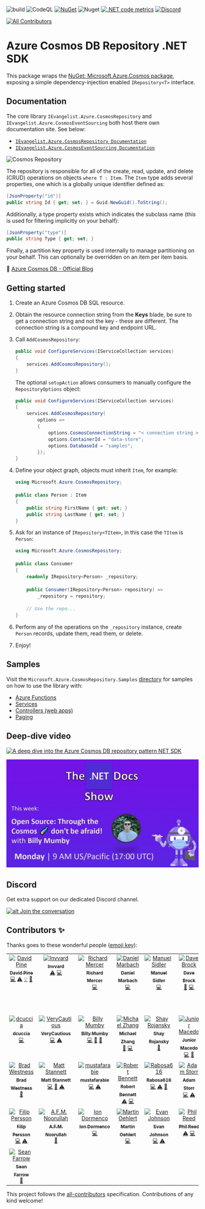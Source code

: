 ![build](https://github.com/IEvangelist/azure-cosmos-dotnet-repository/workflows/build/badge.svg) ![CodeQL](https://github.com/IEvangelist/azure-cosmos-dotnet-repository/workflows/CodeQL/badge.svg) [![NuGet](https://img.shields.io/nuget/v/IEvangelist.Azure.CosmosRepository.svg?style=flat&label=NuGet%20version)](https://www.nuget.org/packages/IEvangelist.Azure.CosmosRepository) ![Nuget](https://img.shields.io/nuget/dt/IEvangelist.Azure.CosmosRepository?color=blue&label=NuGet%20downloads&logo=nuget) [![.NET code metrics](https://github.com/IEvangelist/azure-cosmos-dotnet-repository/actions/workflows/code-metrics.yml/badge.svg)](https://github.com/IEvangelist/azure-cosmos-dotnet-repository/actions/workflows/code-metrics.yml) [![Discord](https://img.shields.io/discord/868239483529723914.svg?label=&logo=discord&logoColor=ffffff&color=7389D8&labelColor=6A7EC2)](https://discord.com/invite/qMXrX4shAv)

 <!-- ALL-CONTRIBUTORS-BADGE:START - Do not remove or modify this section -->
[![All Contributors](https://img.shields.io/badge/all_contributors-29-orange.svg?style=flat-square)](#contributors-)
<!-- ALL-CONTRIBUTORS-BADGE:END -->

# Azure Cosmos DB Repository .NET SDK

This package wraps the [NuGet: Microsoft.Azure.Cosmos package](https://www.nuget.org/packages/Microsoft.Azure.Cosmos),
exposing a simple dependency-injection enabled `IRepository<T>` interface.

## Documentation

The core library `IEvangelist.Azure.CosmosRepository` and `IEvangelist.Azure.CosmosEventSourcing` both host there own documentation site. See below:

* [`IEvangelist.Azure.CosmosRepository Documentation`](https://ievangelist.github.io/azure-cosmos-dotnet-repository/1-getting-started/)
* [`IEvangelist.Azure.CosmosEventSourcing Documentation`](https://mumby0168.github.io/cosmos-event-sourcing-docs/)

![Cosmos Repository](CosmosRepository.png)

The repository is responsible for all of the create, read, update, and delete (CRUD) operations on objects `where T : Item`. The `Item` type adds
several properties, one which is a globally unique identifier defined as:

```csharp
[JsonProperty("id")]
public string Id { get; set; } = Guid.NewGuid().ToString();
```

Additionally, a type property exists which indicates the subclass name (this is used for filtering implicitly on your behalf):

```csharp
[JsonProperty("type")]
public string Type { get; set; }
```

Finally, a partition key property is used internally to manage partitioning on your behalf. This can optionally be overridden on an item per item basis.

📣 [Azure Cosmos DB - Official Blog](https://devblogs.microsoft.com/cosmosdb/azure-cosmos-db-repository-net-sdk-v-1-0-4)


## Getting started

1. Create an Azure Cosmos DB SQL resource.
1. Obtain the resource connection string from the **Keys** blade, be sure to get a connection string and not the key - these are different. The connection string is a compound key and endpoint URL.
1. Call `AddCosmosRepository`:

   ```csharp
   public void ConfigureServices(IServiceCollection services)
   {
       services.AddCosmosRepository();
   }
   ```

   The optional `setupAction` allows consumers to manually configure the `RepositoryOptions` object:

   ```csharp
   public void ConfigureServices(IServiceCollection services)
   {
       services.AddCosmosRepository(
           options =>
           {
               options.CosmosConnectionString = "< connection string >";
               options.ContainerId = "data-store";
               options.DatabaseId = "samples";
           });
   }
   ```

1. Define your object graph, objects must inherit `Item`, for example:

   ```csharp
   using Microsoft.Azure.CosmosRepository;

   public class Person : Item
   {
       public string FirstName { get; set; }
       public string LastName { get; set; }
   }
   ```

1. Ask for an instance of `IRepository<TItem>`, in this case the `TItem` is `Person`:

   ```csharp
   using Microsoft.Azure.CosmosRepository;

   public class Consumer
   {
       readonly IRepository<Person> _repository;

       public Consumer(IRepository<Person> repository) =>
           _repository = repository;

       // Use the repo...
   }
   ```

1. Perform any of the operations on the `_repository` instance, create `Person` records, update them, read them, or delete.
1. Enjoy!

<!--
Notes for tagging releases:
  https://rehansaeed.com/the-easiest-way-to-version-nuget-packages/#minver

git tag -a 2.1.3 -m "Build v2.1.3"
git push upstream --tags
dotnet build
-->

## Samples

Visit the `Microsoft.Azure.CosmosRepository.Samples` [directory](https://github.com/IEvangelist/azure-cosmos-dotnet-repository/tree/main/samples) for samples on how to use the library with:

- [Azure Functions](https://github.com/IEvangelist/azure-cosmos-dotnet-repository/tree/main/samples/Microsoft.Azure.CosmosRepository/AzureFunctionTier)
- [Services](https://github.com/IEvangelist/azure-cosmos-dotnet-repository/tree/main/samples/Microsoft.Azure.CosmosRepository/ServiceTier)
- [Controllers (web apps)](https://github.com/IEvangelist/azure-cosmos-dotnet-repository/tree/main/samples/Microsoft.Azure.CosmosRepository/WebTier)
- [Paging](https://github.com/IEvangelist/azure-cosmos-dotnet-repository/tree/main/samples/Microsoft.Azure.CosmosRepository/Paging)

## Deep-dive video

[![A deep dive into the Azure Cosmos DB repository pattern NET SDK](images/deep-dive-talk.png)](https://www.youtube.com/watch?v=izdnmBrTweA)

[![Cosmos Repository Crash Course](images/dotnet-docs-show.jpeg)](https://www.youtube.com/watch?v=_rsVwc4n8Ps)

## Discord

Get extra support on our dedicated Discord channel.

[![alt Join the conversation](https://img.shields.io/discord/868239483529723914.svg "Discord")](https://discord.com/invite/qMXrX4shAv)

## Contributors ✨

Thanks goes to these wonderful people ([emoji key](https://allcontributors.org/docs/en/emoji-key)):

<!-- ALL-CONTRIBUTORS-LIST:START - Do not remove or modify this section -->
<!-- prettier-ignore-start -->
<!-- markdownlint-disable -->
<table>
  <tbody>
    <tr>
      <td align="center" valign="top" width="14.28%"><a href="https://www.microsoft.com"><img src="https://avatars0.githubusercontent.com/u/7679720?v=4?s=100" width="100px;" alt="David Pine"/><br /><sub><b>David Pine</b></sub></a><br /><a href="https://github.com/IEvangelist/azure-cosmos-dotnet-repository/commits?author=IEvangelist" title="Code">💻</a> <a href="https://github.com/IEvangelist/azure-cosmos-dotnet-repository/commits?author=IEvangelist" title="Tests">⚠️</a> <a href="#example-IEvangelist" title="Examples">💡</a> <a href="https://github.com/IEvangelist/azure-cosmos-dotnet-repository/pulls?q=is%3Apr+reviewed-by%3AIEvangelist" title="Reviewed Pull Requests">👀</a></td>
      <td align="center" valign="top" width="14.28%"><a href="https://twitter.com/invvard"><img src="https://avatars0.githubusercontent.com/u/7305493?v=4?s=100" width="100px;" alt="Invvard"/><br /><sub><b>Invvard</b></sub></a><br /><a href="https://github.com/IEvangelist/azure-cosmos-dotnet-repository/commits?author=Invvard" title="Tests">⚠️</a> <a href="https://github.com/IEvangelist/azure-cosmos-dotnet-repository/commits?author=Invvard" title="Code">💻</a></td>
      <td align="center" valign="top" width="14.28%"><a href="http://richmercer.com/"><img src="https://avatars3.githubusercontent.com/u/1423493?v=4?s=100" width="100px;" alt="Richard Mercer"/><br /><sub><b>Richard Mercer</b></sub></a><br /><a href="https://github.com/IEvangelist/azure-cosmos-dotnet-repository/commits?author=RichMercer" title="Code">💻</a></td>
      <td align="center" valign="top" width="14.28%"><a href="http://www.planetgeek.ch"><img src="https://avatars1.githubusercontent.com/u/174258?v=4?s=100" width="100px;" alt="Daniel Marbach"/><br /><sub><b>Daniel Marbach</b></sub></a><br /><a href="https://github.com/IEvangelist/azure-cosmos-dotnet-repository/commits?author=danielmarbach" title="Code">💻</a></td>
      <td align="center" valign="top" width="14.28%"><a href="https://manuel.sidler.io"><img src="https://avatars3.githubusercontent.com/u/802015?v=4?s=100" width="100px;" alt="Manuel Sidler"/><br /><sub><b>Manuel Sidler</b></sub></a><br /><a href="https://github.com/IEvangelist/azure-cosmos-dotnet-repository/commits?author=manuelsidler" title="Code">💻</a></td>
      <td align="center" valign="top" width="14.28%"><a href="http://daveabrock.com"><img src="https://avatars1.githubusercontent.com/u/275862?v=4?s=100" width="100px;" alt="Dave Brock"/><br /><sub><b>Dave Brock</b></sub></a><br /><a href="https://github.com/IEvangelist/azure-cosmos-dotnet-repository/commits?author=daveabrock" title="Documentation">📖</a> <a href="https://github.com/IEvangelist/azure-cosmos-dotnet-repository/commits?author=daveabrock" title="Code">💻</a></td>
      <td align="center" valign="top" width="14.28%"><a href="http://www.develoopers.co.uk"><img src="https://avatars0.githubusercontent.com/u/972726?v=4?s=100" width="100px;" alt="Cagdas Erman Afacan"/><br /><sub><b>Cagdas Erman Afacan</b></sub></a><br /><a href="https://github.com/IEvangelist/azure-cosmos-dotnet-repository/commits?author=afacanerman" title="Code">💻</a> <a href="#example-afacanerman" title="Examples">💡</a></td>
    </tr>
    <tr>
      <td align="center" valign="top" width="14.28%"><a href="https://github.com/dcuccia"><img src="https://avatars.githubusercontent.com/u/479617?v=4?s=100" width="100px;" alt="dcuccia"/><br /><sub><b>dcuccia</b></sub></a><br /><a href="https://github.com/IEvangelist/azure-cosmos-dotnet-repository/commits?author=dcuccia" title="Code">💻</a></td>
      <td align="center" valign="top" width="14.28%"><a href="https://github.com/VeryCautious"><img src="https://avatars.githubusercontent.com/u/38176872?v=4?s=100" width="100px;" alt="VeryCautious"/><br /><sub><b>VeryCautious</b></sub></a><br /><a href="https://github.com/IEvangelist/azure-cosmos-dotnet-repository/commits?author=VeryCautious" title="Code">💻</a> <a href="https://github.com/IEvangelist/azure-cosmos-dotnet-repository/commits?author=VeryCautious" title="Tests">⚠️</a></td>
      <td align="center" valign="top" width="14.28%"><a href="https://github.com/mumby0168"><img src="https://avatars.githubusercontent.com/u/23740684?v=4?s=100" width="100px;" alt="Billy Mumby"/><br /><sub><b>Billy Mumby</b></sub></a><br /><a href="https://github.com/IEvangelist/azure-cosmos-dotnet-repository/commits?author=mumby0168" title="Code">💻</a> <a href="https://github.com/IEvangelist/azure-cosmos-dotnet-repository/commits?author=mumby0168" title="Documentation">📖</a> <a href="#ideas-mumby0168" title="Ideas, Planning, & Feedback">🤔</a></td>
      <td align="center" valign="top" width="14.28%"><a href="https://github.com/zhangzunke"><img src="https://avatars.githubusercontent.com/u/16775338?v=4?s=100" width="100px;" alt="Michael Zhang"/><br /><sub><b>Michael Zhang</b></sub></a><br /><a href="#ideas-zhangzunke" title="Ideas, Planning, & Feedback">🤔</a> <a href="https://github.com/IEvangelist/azure-cosmos-dotnet-repository/commits?author=zhangzunke" title="Code">💻</a></td>
      <td align="center" valign="top" width="14.28%"><a href="http://www.roji.org"><img src="https://avatars.githubusercontent.com/u/1862641?v=4?s=100" width="100px;" alt="Shay Rojansky"/><br /><sub><b>Shay Rojansky</b></sub></a><br /><a href="https://github.com/IEvangelist/azure-cosmos-dotnet-repository/pulls?q=is%3Apr+reviewed-by%3Aroji" title="Reviewed Pull Requests">👀</a></td>
      <td align="center" valign="top" width="14.28%"><a href="https://www.linkedin.com/in/junior-wellemen-de-macedo-mba-mcp-ms-49282643/?locale=en_US"><img src="https://avatars.githubusercontent.com/u/12876899?v=4?s=100" width="100px;" alt="Junior Macedo"/><br /><sub><b>Junior Macedo</b></sub></a><br /><a href="https://github.com/IEvangelist/azure-cosmos-dotnet-repository/commits?author=jrwmacedo" title="Code">💻</a> <a href="#ideas-jrwmacedo" title="Ideas, Planning, & Feedback">🤔</a></td>
      <td align="center" valign="top" width="14.28%"><a href="http://emrekara.me"><img src="https://avatars.githubusercontent.com/u/17519791?v=4?s=100" width="100px;" alt="Emre KARA"/><br /><sub><b>Emre KARA</b></sub></a><br /><a href="https://github.com/IEvangelist/azure-cosmos-dotnet-repository/commits?author=emrekara37" title="Code">💻</a></td>
    </tr>
    <tr>
      <td align="center" valign="top" width="14.28%"><a href="http://www.bradwestness.com"><img src="https://avatars.githubusercontent.com/u/1802434?v=4?s=100" width="100px;" alt="Brad Westness"/><br /><sub><b>Brad Westness</b></sub></a><br /><a href="https://github.com/IEvangelist/azure-cosmos-dotnet-repository/pulls?q=is%3Apr+reviewed-by%3Abradwestness" title="Reviewed Pull Requests">👀</a></td>
      <td align="center" valign="top" width="14.28%"><a href="https://github.com/BeigeBadger"><img src="https://avatars.githubusercontent.com/u/8124536?v=4?s=100" width="100px;" alt="Matt Stannett"/><br /><sub><b>Matt Stannett</b></sub></a><br /><a href="https://github.com/IEvangelist/azure-cosmos-dotnet-repository/commits?author=BeigeBadger" title="Code">💻</a> <a href="https://github.com/IEvangelist/azure-cosmos-dotnet-repository/commits?author=BeigeBadger" title="Documentation">📖</a> <a href="https://github.com/IEvangelist/azure-cosmos-dotnet-repository/commits?author=BeigeBadger" title="Tests">⚠️</a></td>
      <td align="center" valign="top" width="14.28%"><a href="https://github.com/mustafarabie"><img src="https://avatars.githubusercontent.com/u/24240605?v=4?s=100" width="100px;" alt="mustafarabie"/><br /><sub><b>mustafarabie</b></sub></a><br /><a href="https://github.com/IEvangelist/azure-cosmos-dotnet-repository/commits?author=mustafarabie" title="Code">💻</a> <a href="https://github.com/IEvangelist/azure-cosmos-dotnet-repository/commits?author=mustafarabie" title="Tests">⚠️</a></td>
      <td align="center" valign="top" width="14.28%"><a href="https://www.linkedin.com/in/robertobennett"><img src="https://avatars.githubusercontent.com/u/8798036?v=4?s=100" width="100px;" alt="Robert Bennett"/><br /><sub><b>Robert Bennett</b></sub></a><br /><a href="https://github.com/IEvangelist/azure-cosmos-dotnet-repository/commits?author=robertbennett1998" title="Tests">⚠️</a> <a href="https://github.com/IEvangelist/azure-cosmos-dotnet-repository/commits?author=robertbennett1998" title="Code">💻</a></td>
      <td align="center" valign="top" width="14.28%"><a href="https://github.com/Rabosa616"><img src="https://avatars.githubusercontent.com/u/12774781?v=4?s=100" width="100px;" alt="Rabosa616"/><br /><sub><b>Rabosa616</b></sub></a><br /><a href="https://github.com/IEvangelist/azure-cosmos-dotnet-repository/commits?author=Rabosa616" title="Code">💻</a> <a href="https://github.com/IEvangelist/azure-cosmos-dotnet-repository/commits?author=Rabosa616" title="Tests">⚠️</a> <a href="https://github.com/IEvangelist/azure-cosmos-dotnet-repository/commits?author=Rabosa616" title="Documentation">📖</a></td>
      <td align="center" valign="top" width="14.28%"><a href="http://www.adamstorr.co.uk"><img src="https://avatars.githubusercontent.com/u/374343?v=4?s=100" width="100px;" alt="Adam Storr"/><br /><sub><b>Adam Storr</b></sub></a><br /><a href="https://github.com/IEvangelist/azure-cosmos-dotnet-repository/commits?author=WestDiscGolf" title="Code">💻</a> <a href="https://github.com/IEvangelist/azure-cosmos-dotnet-repository/commits?author=WestDiscGolf" title="Tests">⚠️</a></td>
      <td align="center" valign="top" width="14.28%"><a href="https://www.linkedin.com/in/krbenton"><img src="https://avatars.githubusercontent.com/u/1820709?v=4?s=100" width="100px;" alt="Kevin Benton"/><br /><sub><b>Kevin Benton</b></sub></a><br /><a href="https://github.com/IEvangelist/azure-cosmos-dotnet-repository/commits?author=kevin-benton" title="Code">💻</a> <a href="https://github.com/IEvangelist/azure-cosmos-dotnet-repository/commits?author=kevin-benton" title="Tests">⚠️</a></td>
    </tr>
    <tr>
      <td align="center" valign="top" width="14.28%"><a href="https://github.com/filipmhpersson"><img src="https://avatars.githubusercontent.com/u/6987448?v=4?s=100" width="100px;" alt="Filip Persson"/><br /><sub><b>Filip Persson</b></sub></a><br /><a href="https://github.com/IEvangelist/azure-cosmos-dotnet-repository/commits?author=filipmhpersson" title="Code">💻</a> <a href="https://github.com/IEvangelist/azure-cosmos-dotnet-repository/commits?author=filipmhpersson" title="Tests">⚠️</a></td>
      <td align="center" valign="top" width="14.28%"><a href="https://www.fffffatah.tech"><img src="https://avatars.githubusercontent.com/u/43249848?v=4?s=100" width="100px;" alt="A.F.M. Noorullah"/><br /><sub><b>A.F.M. Noorullah</b></sub></a><br /><a href="https://github.com/IEvangelist/azure-cosmos-dotnet-repository/commits?author=fffffatah" title="Documentation">📖</a></td>
      <td align="center" valign="top" width="14.28%"><a href="https://github.com/idormenco"><img src="https://avatars.githubusercontent.com/u/1877190?v=4?s=100" width="100px;" alt="Ion Dormenco"/><br /><sub><b>Ion Dormenco</b></sub></a><br /><a href="https://github.com/IEvangelist/azure-cosmos-dotnet-repository/commits?author=idormenco" title="Code">💻</a></td>
      <td align="center" valign="top" width="14.28%"><a href="https://github.com/MO2k4"><img src="https://avatars.githubusercontent.com/u/453360?v=4?s=100" width="100px;" alt="Martin Oehlert"/><br /><sub><b>Martin Oehlert</b></sub></a><br /><a href="https://github.com/IEvangelist/azure-cosmos-dotnet-repository/commits?author=MO2k4" title="Code">💻</a></td>
      <td align="center" valign="top" width="14.28%"><a href="http://evancjohnson.com"><img src="https://avatars.githubusercontent.com/u/17952965?v=4?s=100" width="100px;" alt="Evan Johnson"/><br /><sub><b>Evan Johnson</b></sub></a><br /><a href="https://github.com/IEvangelist/azure-cosmos-dotnet-repository/commits?author=evancjohnson" title="Code">💻</a> <a href="https://github.com/IEvangelist/azure-cosmos-dotnet-repository/commits?author=evancjohnson" title="Tests">⚠️</a></td>
      <td align="center" valign="top" width="14.28%"><a href="https://github.com/philip-reed"><img src="https://avatars.githubusercontent.com/u/7798175?v=4?s=100" width="100px;" alt="Phil Reed"/><br /><sub><b>Phil Reed</b></sub></a><br /><a href="https://github.com/IEvangelist/azure-cosmos-dotnet-repository/commits?author=philip-reed" title="Tests">⚠️</a> <a href="https://github.com/IEvangelist/azure-cosmos-dotnet-repository/commits?author=philip-reed" title="Code">💻</a></td>
      <td align="center" valign="top" width="14.28%"><a href="https://github.com/dnitsch"><img src="https://avatars.githubusercontent.com/u/6850870?v=4?s=100" width="100px;" alt="dnitsch"/><br /><sub><b>dnitsch</b></sub></a><br /><a href="#ideas-dnitsch" title="Ideas, Planning, & Feedback">🤔</a></td>
    </tr>
    <tr>
      <td align="center" valign="top" width="14.28%"><a href="https://github.com/SeanFarrow"><img src="https://avatars.githubusercontent.com/u/1455486?v=4?s=100" width="100px;" alt="Sean Farrow"/><br /><sub><b>Sean Farrow</b></sub></a><br /><a href="#ideas-SeanFarrow" title="Ideas, Planning, & Feedback">🤔</a></td>
    </tr>
  </tbody>
</table>

<!-- markdownlint-restore -->
<!-- prettier-ignore-end -->

<!-- ALL-CONTRIBUTORS-LIST:END -->

This project follows the [all-contributors](https://github.com/all-contributors/all-contributors) specification. Contributions of any kind welcome!
